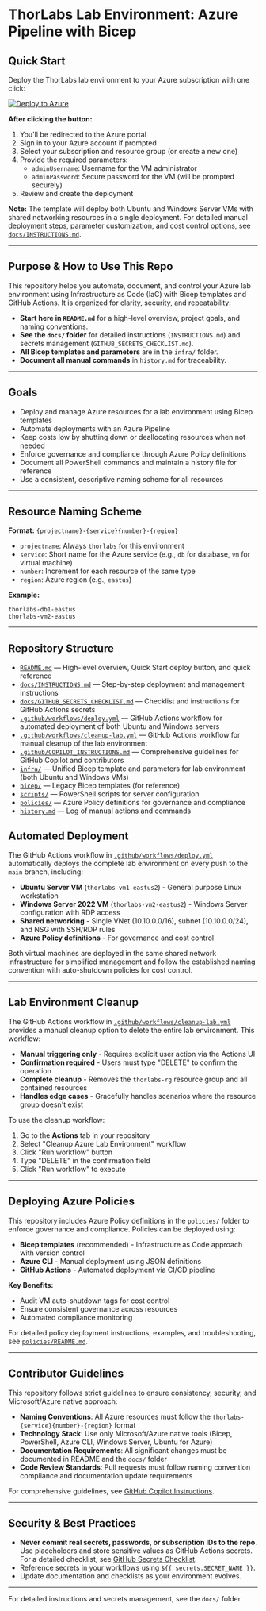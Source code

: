 # ThorLabs Lab Environment: Azure Pipeline with Bicep

## Quick Start

Deploy the ThorLabs lab environment to your Azure subscription with one click:

[![Deploy to Azure](https://aka.ms/deploytoazurebutton)](https://portal.azure.com/#create/Microsoft.Template/uri/https%3A%2F%2Fraw.githubusercontent.com%2FThor-DraperJr%2FThorLabs%2Fmain%2Finfra%2Flab.bicep)

**After clicking the button:**
1. You'll be redirected to the Azure portal
2. Sign in to your Azure account if prompted
3. Select your subscription and resource group (or create a new one)
4. Provide the required parameters:
   - `adminUsername`: Username for the VM administrator
   - `adminPassword`: Secure password for the VM (will be prompted securely)
5. Review and create the deployment

**Note:** The template will deploy both Ubuntu and Windows Server VMs with shared networking resources in a single deployment. For detailed manual deployment steps, parameter customization, and cost control options, see [`docs/INSTRUCTIONS.md`](docs/INSTRUCTIONS.md).

---

## Purpose & How to Use This Repo

This repository helps you automate, document, and control your Azure lab environment using Infrastructure as Code (IaC) with Bicep templates and GitHub Actions. It is organized for clarity, security, and repeatability:

- **Start here in `README.md`** for a high-level overview, project goals, and naming conventions.
- **See the `docs/` folder** for detailed instructions (`INSTRUCTIONS.md`) and secrets management (`GITHUB_SECRETS_CHECKLIST.md`).
- **All Bicep templates and parameters** are in the `infra/` folder.
- **Document all manual commands** in `history.md` for traceability.

---

## Goals

- Deploy and manage Azure resources for a lab environment using Bicep templates
- Automate deployments with an Azure Pipeline
- Keep costs low by shutting down or deallocating resources when not needed
- Enforce governance and compliance through Azure Policy definitions
- Document all PowerShell commands and maintain a history file for reference
- Use a consistent, descriptive naming scheme for all resources

---

## Resource Naming Scheme

**Format:** `{projectname}-{service}{number}-{region}`

- `projectname`: Always `thorlabs` for this environment
- `service`: Short name for the Azure service (e.g., `db` for database, `vm` for virtual machine)
- `number`: Increment for each resource of the same type
- `region`: Azure region (e.g., `eastus`)

**Example:**

```text
thorlabs-db1-eastus
thorlabs-vm2-eastus
```

---

## Repository Structure

- [`README.md`](README.md) — High-level overview, Quick Start deploy button, and quick reference
- [`docs/INSTRUCTIONS.md`](docs/INSTRUCTIONS.md) — Step-by-step deployment and management instructions
- [`docs/GITHUB_SECRETS_CHECKLIST.md`](docs/GITHUB_SECRETS_CHECKLIST.md) — Checklist and instructions for GitHub Actions secrets
- [`.github/workflows/deploy.yml`](.github/workflows/deploy.yml) — GitHub Actions workflow for automated deployment of both Ubuntu and Windows servers
- [`.github/workflows/cleanup-lab.yml`](.github/workflows/cleanup-lab.yml) — GitHub Actions workflow for manual cleanup of the lab environment
- [`.github/COPILOT_INSTRUCTIONS.md`](.github/COPILOT_INSTRUCTIONS.md) — Comprehensive guidelines for GitHub Copilot and contributors
- [`infra/`](infra/) — Unified Bicep template and parameters for lab environment (both Ubuntu and Windows VMs)
- [`bicep/`](bicep/) — Legacy Bicep templates (for reference)
- [`scripts/`](scripts/) — PowerShell scripts for server configuration
- [`policies/`](policies/) — Azure Policy definitions for governance and compliance
- [`history.md`](history.md) — Log of manual actions and commands

## Automated Deployment

The GitHub Actions workflow in [`.github/workflows/deploy.yml`](.github/workflows/deploy.yml) automatically deploys the complete lab environment on every push to the `main` branch, including:

- **Ubuntu Server VM** (`thorlabs-vm1-eastus2`) - General purpose Linux workstation  
- **Windows Server 2022 VM** (`thorlabs-vm2-eastus2`) - Windows Server configuration with RDP access
- **Shared networking** - Single VNet (10.10.0.0/16), subnet (10.10.0.0/24), and NSG with SSH/RDP rules
- **Azure Policy definitions** - For governance and cost control

Both virtual machines are deployed in the same shared network infrastructure for simplified management and follow the established naming convention with auto-shutdown policies for cost control.

---

## Lab Environment Cleanup

The GitHub Actions workflow in [`.github/workflows/cleanup-lab.yml`](.github/workflows/cleanup-lab.yml) provides a manual cleanup option to delete the entire lab environment. This workflow:

- **Manual triggering only** - Requires explicit user action via the Actions UI
- **Confirmation required** - Users must type "DELETE" to confirm the operation
- **Complete cleanup** - Removes the `thorlabs-rg` resource group and all contained resources
- **Handles edge cases** - Gracefully handles scenarios where the resource group doesn't exist

To use the cleanup workflow:
1. Go to the **Actions** tab in your repository
2. Select "Cleanup Azure Lab Environment" workflow
3. Click "Run workflow" button
4. Type "DELETE" in the confirmation field
5. Click "Run workflow" to execute

---

## Deploying Azure Policies

This repository includes Azure Policy definitions in the `policies/` folder to enforce governance and compliance. Policies can be deployed using:

- **Bicep templates** (recommended) - Infrastructure as Code approach with version control
- **Azure CLI** - Manual deployment using JSON definitions
- **GitHub Actions** - Automated deployment via CI/CD pipeline

**Key Benefits:**
- Audit VM auto-shutdown tags for cost control
- Ensure consistent governance across resources
- Automated compliance monitoring

For detailed policy deployment instructions, examples, and troubleshooting, see [`policies/README.md`](policies/README.md).

---

## Contributor Guidelines

This repository follows strict guidelines to ensure consistency, security, and Microsoft/Azure native approach:

- **Naming Conventions**: All Azure resources must follow the `thorlabs-{service}{number}-{region}` format
- **Technology Stack**: Use only Microsoft/Azure native tools (Bicep, PowerShell, Azure CLI, Windows Server, Ubuntu for Azure)
- **Documentation Requirements**: All significant changes must be documented in README and the `docs/` folder
- **Code Review Standards**: Pull requests must follow naming convention compliance and documentation update requirements

For comprehensive guidelines, see [GitHub Copilot Instructions](.github/COPILOT_INSTRUCTIONS.md).

---

## Security & Best Practices

- **Never commit real secrets, passwords, or subscription IDs to the repo.** Use placeholders and store sensitive values as GitHub Actions secrets. For a detailed checklist, see [GitHub Secrets Checklist](docs/GITHUB_SECRETS_CHECKLIST.md).
- Reference secrets in your workflows using `${{ secrets.SECRET_NAME }}`.
- Update documentation and checklists as your environment evolves.

---

For detailed instructions and secrets management, see the `docs/` folder.
